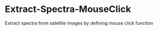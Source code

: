 # Extract-Spectra-MouseClick
Extract spectra from satellite images by defining mouse click function 
